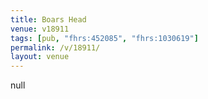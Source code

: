 ```yaml
---
title: Boars Head
venue: v18911
tags: [pub, "fhrs:452085", "fhrs:1030619"]
permalink: /v/18911/
layout: venue
---
```

null